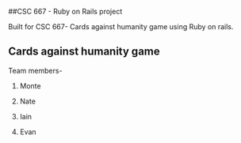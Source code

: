 ##CSC 667 - Ruby on Rails project

Built for CSC 667- Cards against humanity game using Ruby on rails.

## Cards against humanity game

Team members-
1. Monte 

2. Nate

3. Iain

4. Evan
